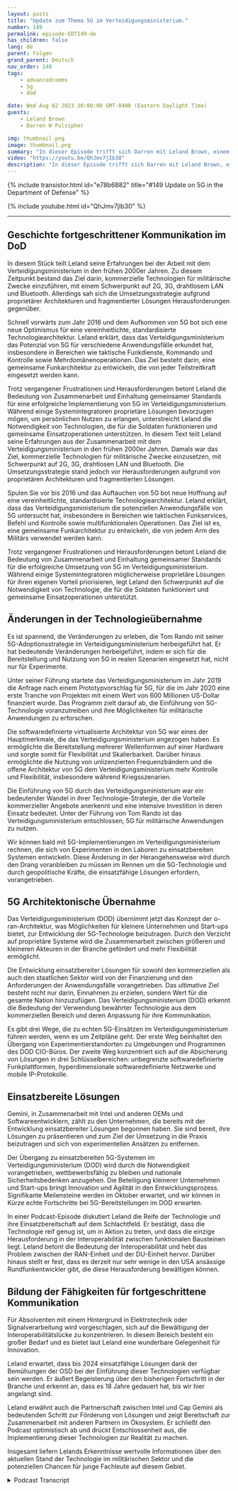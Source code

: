 ```yaml
---
layout: posts
title: "Update zum Thema 5G im Verteidigungsministerium."
number: 149
permalink: episode-EDT149-de
has_children: false
lang: de
parent: Folgen
grand_parent: Deutsch
nav_order: 149
tags:
    - advancedcomms
    - 5g
    - dod

date: Wed Aug 02 2023 20:00:00 GMT-0400 (Eastern Daylight Time)
guests:
    - Leland Brown
    - Darren W Pulsipher

img: thumbnail.png
image: thumbnail.png
summary: "In dieser Episode trifft sich Darren mit Leland Brown, einem leitenden Ingenieur bei Capgemini und einem früheren Gast der Show, um die bevorstehenden Fortschritte der 5G-Technologie im US-Verteidigungsministerium zu diskutieren."
video: "https://youtu.be/QhJmv7jIb30"
description: "In dieser Episode trifft sich Darren mit Leland Brown, einem leitenden Ingenieur bei Capgemini und einem früheren Gast der Show, um die bevorstehenden Fortschritte der 5G-Technologie im US-Verteidigungsministerium zu diskutieren."
---
```


<div>
{% include transistor.html id="e78b6882" title="#149 Update on 5G in the Department of Defense" %}

{% include youtube.html id="QhJmv7jIb30" %}
</div>

---

## Geschichte fortgeschrittener Kommunikation im DoD

In diesem Stück teilt Leland seine Erfahrungen bei der Arbeit mit dem Verteidigungsministerium in den frühen 2000er Jahren. Zu diesem Zeitpunkt bestand das Ziel darin, kommerzielle Technologien für militärische Zwecke einzuführen, mit einem Schwerpunkt auf 2G, 3G, drahtlosem LAN und Bluetooth. Allerdings sah sich die Umsetzungsstrategie aufgrund proprietärer Architekturen und fragmentierter Lösungen Herausforderungen gegenüber.

Schnell vorwärts zum Jahr 2016 und dem Aufkommen von 5G bot sich eine neue Optimismus für eine vereinheitlichte, standardisierte Technologiearchitektur. Leland erklärt, dass das Verteidigungsministerium das Potenzial von 5G für verschiedene Anwendungsfälle erkundet hat, insbesondere in Bereichen wie taktische Funkdienste, Kommando und Kontrolle sowie Mehrdomänenoperationen. Das Ziel besteht darin, eine gemeinsame Funkarchitektur zu entwickeln, die von jeder Teilstreitkraft eingesetzt werden kann.

Trotz vergangener Frustrationen und Herausforderungen betont Leland die Bedeutung von Zusammenarbeit und Einhaltung gemeinsamer Standards für eine erfolgreiche Implementierung von 5G im Verteidigungsministerium. Während einige Systemintegratoren proprietäre Lösungen bevorzugen mögen, um persönlichen Nutzen zu erlangen, unterstreicht Leland die Notwendigkeit von Technologien, die für die Soldaten funktionieren und gemeinsame Einsatzoperationen unterstützen. In diesem Text teilt Leland seine Erfahrungen aus der Zusammenarbeit mit dem Verteidigungsministerium in den frühen 2000er Jahren. Damals war das Ziel, kommerzielle Technologien für militärische Zwecke einzusetzen, mit Schwerpunkt auf 2G, 3G, drahtlosen LAN und Bluetooth. Die Umsetzungsstrategie stand jedoch vor Herausforderungen aufgrund von proprietären Architekturen und fragmentierten Lösungen.

Spulen Sie vor bis 2016 und das Auftauchen von 5G bot neue Hoffnung auf eine vereinheitlichte, standardisierte Technologiearchitektur. Leland erklärt, dass das Verteidigungsministerium die potenziellen Anwendungsfälle von 5G untersucht hat, insbesondere in Bereichen wie taktischen Funkservices, Befehl und Kontrolle sowie multifunktionalen Operationen. Das Ziel ist es, eine gemeinsame Funkarchitektur zu entwickeln, die von jedem Arm des Militärs verwendet werden kann.

Trotz vergangener Frustrationen und Herausforderungen betont Leland die Bedeutung von Zusammenarbeit und Einhaltung gemeinsamer Standards für die erfolgreiche Umsetzung von 5G im Verteidigungsministerium. Während einige Systemintegratoren möglicherweise proprietäre Lösungen für ihren eigenen Vorteil priorisieren, legt Leland den Schwerpunkt auf die Notwendigkeit von Technologie, die für die Soldaten funktioniert und gemeinsame Einsatzoperationen unterstützt.

## Änderungen in der Technologieübernahme

Es ist spannend, die Veränderungen zu erleben, die Tom Rando mit seiner 5G-Adoptionsstrategie im Verteidigungsministerium herbeigeführt hat. Er hat bedeutende Veränderungen herbeigeführt, indem er sich für die Bereitstellung und Nutzung von 5G in realen Szenarien eingesetzt hat, nicht nur für Experimente.

Unter seiner Führung startete das Verteidigungsministerium im Jahr 2019 die Anfrage nach einem Prototypvorschlag für 5G, für die im Jahr 2020 eine erste Tranche von Projekten mit einem Wert von 600 Millionen US-Dollar finanziert wurde. Das Programm zielt darauf ab, die Einführung von 5G-Technologie voranzutreiben und ihre Möglichkeiten für militärische Anwendungen zu erforschen.

Die softwaredefinierte virtualisierte Architektur von 5G war eines der Hauptmerkmale, die das Verteidigungsministerium angezogen haben. Es ermöglichte die Bereitstellung mehrerer Wellenformen auf einer Hardware und sorgte somit für Flexibilität und Skalierbarkeit. Darüber hinaus ermöglichte die Nutzung von unlizenzierten Frequenzbändern und die offene Architektur von 5G dem Verteidigungsministerium mehr Kontrolle und Flexibilität, insbesondere während Kriegsszenarien.

Die Einführung von 5G durch das Verteidigungsministerium war ein bedeutender Wandel in ihrer Technologie-Strategie, der die Vorteile kommerzieller Angebote anerkennt und eine intensive Investition in deren Einsatz bedeutet. Unter der Führung von Tom Rando ist das Verteidigungsministerium entschlossen, 5G für militärische Anwendungen zu nutzen.

Wir können bald mit 5G-Implementierungen im Verteidigungsministerium rechnen, die sich von Experimenten in den Laboren zu einsatzbereiten Systemen entwickeln. Diese Änderung in der Herangehensweise wird durch den Drang voranbleiben zu müssen im Rennen um die 5G-Technologie und durch geopolitische Kräfte, die einsatzfähige Lösungen erfordern, vorangetrieben.

## 5G Architektonische Übernahme

Das Verteidigungsministerium (DOD) übernimmt jetzt das Konzept der o-ran-Architektur, was Möglichkeiten für kleinere Unternehmen und Start-ups bietet, zur Entwicklung der 5G-Technologie beizutragen. Durch den Verzicht auf proprietäre Systeme wird die Zusammenarbeit zwischen größeren und kleineren Akteuren in der Branche gefördert und mehr Flexibilität ermöglicht.

Die Entwicklung einsatzbereiter Lösungen für sowohl den kommerziellen als auch den staatlichen Sektor wird von der Finanzierung und den Anforderungen der Anwendungsfälle vorangetrieben. Das ultimative Ziel besteht nicht nur darin, Einnahmen zu erzielen, sondern Wert für die gesamte Nation hinzuzufügen. Das Verteidigungsministerium (DOD) erkennt die Bedeutung der Verwendung bewährter Technologie aus dem kommerziellen Bereich und deren Anpassung für ihre Kommunikation.

Es gibt drei Wege, die zu echten 5G-Einsätzen im Verteidigungsministerium führen werden, wenn es um Zeitpläne geht. Der erste Weg beinhaltet den Übergang von Experimentierstandorten zu Umgebungen und Programmen des DOD CIO-Büros. Der zweite Weg konzentriert sich auf die Absicherung von Lösungen in drei Schlüsselbereichen: unbegrenzte softwaredefinierte Funkplattformen, hyperdimensionale softwaredefinierte Netzwerke und mobile IP-Protokolle.

## Einsatzbereite Lösungen

Gemini, in Zusammenarbeit mit Intel und anderen OEMs und Softwareentwicklern, zählt zu den Unternehmen, die bereits mit der Entwicklung einsatzbereiter Lösungen begonnen haben. Sie sind bereit, ihre Lösungen zu präsentieren und zum Ziel der Umsetzung in die Praxis beizutragen und sich von experimentellen Ansätzen zu entfernen.

Der Übergang zu einsatzbereiten 5G-Systemen im Verteidigungsministerium (DOD) wird durch die Notwendigkeit vorangetrieben, wettbewerbsfähig zu bleiben und nationale Sicherheitsbedenken anzugehen. Die Beteiligung kleinerer Unternehmen und Start-ups bringt Innovation und Agilität in den Entwicklungsprozess. Signifikante Meilensteine werden im Oktober erwartet, und wir können in Kürze echte Fortschritte bei 5G-Bereitstellungen im DOD erwarten.

In einer Podcast-Episode diskutiert Leland die Reife der Technologie und ihre Einsatzbereitschaft auf dem Schlachtfeld. Er bestätigt, dass die Technologie reif genug ist, um in Aktion zu treten, und dass die einzige Herausforderung in der Interoperabilität zwischen funktionalen Bausteinen liegt. Leland betont die Bedeutung der Interoperabilität und hebt das Problem zwischen der RAN-Einheit und der DU-Einheit hervor. Darüber hinaus stellt er fest, dass es derzeit nur sehr wenige in den USA ansässige Rundfunkentwickler gibt, die diese Herausforderung bewältigen können.

## Bildung der Fähigkeiten für fortgeschrittene Kommunikation

Für Absolventen mit einem Hintergrund in Elektrotechnik oder Signalverarbeitung wird vorgeschlagen, sich auf die Bewältigung der Interoperabilitätslücke zu konzentrieren. In diesem Bereich besteht ein großer Bedarf und es bietet laut Leland eine wunderbare Gelegenheit für Innovation.

Leland erwartet, dass bis 2024 einsatzfähige Lösungen dank der Bemühungen der OSD bei der Einführung dieser Technologien verfügbar sein werden. Er äußert Begeisterung über den bisherigen Fortschritt in der Branche und erkennt an, dass es 18 Jahre gedauert hat, bis wir hier angelangt sind.

Leland erwähnt auch die Partnerschaft zwischen Intel und Cap Gemini als bedeutenden Schritt zur Förderung von Lösungen und zeigt Bereitschaft zur Zusammenarbeit mit anderen Partnern im Ökosystem. Er schließt den Podcast optimistisch ab und drückt Entschlossenheit aus, die Implementierung dieser Technologien zur Realität zu machen.

Insgesamt liefern Lelands Erkenntnisse wertvolle Informationen über den aktuellen Stand der Technologie im militärischen Sektor und die potenziellen Chancen für junge Fachleute auf diesem Gebiet.



<details>
<summary> Podcast Transcript </summary>

<p></p>

</details>
